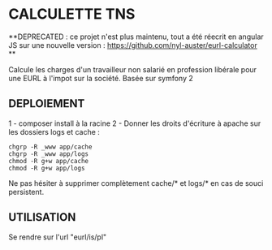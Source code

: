 CALCULETTE TNS
========================

**DEPRECATED : ce projet n'est plus maintenu, tout a été réecrit en angular JS sur une nouvelle version :
https://github.com/nyl-auster/eurl-calculator
**

Calcule les charges d'un travailleur non salarié en profession libérale pour une EURL à l'impot sur la société.
Basée sur symfony 2

DEPLOIEMENT
-----------

1 - composer install à la racine
2 - Donner les droits d'écriture à apache sur les dossiers logs et cache :

```
chgrp -R _www app/cache
chgrp -R _www app/logs
chmod -R g+w app/cache
chmod -R g+w app/logs
```
Ne pas hésiter à supprimer complètement cache/* et logs/* en cas de souci persistent.

UTILISATION
------------

Se rendre sur l'url  "eurl/is/pl"


